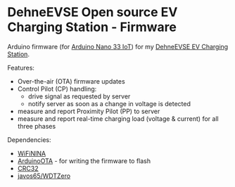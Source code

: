 # DehneEVSE Open source EV Charging Station - Firmware

Arduino firmware (for [Arduino Nano 33 IoT](https://store.arduino.cc/arduino-nano-33-iot)) for my [DehneEVSE EV Charging Station](https://dehnes.com/electronics/2021/03/31/dehneevse_charging_station.html).

Features:
- Over-the-air (OTA) firmware updates
- Control Pilot (CP) handling:
  - drive signal as requested by server
  - notify server as soon as a change in voltage is detected
- measure and report Proximity Pilot (PP) to server
- measure and report real-time charging load (voltage & current) for all three phases

Dependencies:
- [WiFiNINA](https://github.com/arduino-libraries/WiFiNINA)
- [ArduinoOTA](https://github.com/jandrassy/ArduinoOTA) - for writing the firmware to flash
- [CRC32](https://github.com/bakercp/CRC32)
- [javos65/WDTZero](https://github.com/javos65/WDTZero)
